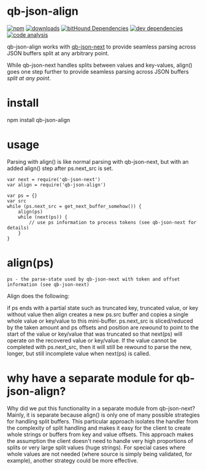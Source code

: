 # qb-json-align

[![npm][npm-image]][npm-url]
[![downloads][downloads-image]][npm-url]
[![bitHound Dependencies][proddep-image]][proddep-link]
[![dev dependencies][devdep-image]][devdep-link]
[![code analysis][code-image]][code-link]

[npm-image]:       https://img.shields.io/npm/v/qb-json-align.svg
[downloads-image]: https://img.shields.io/npm/dm/qb-json-align.svg
[npm-url]:         https://npmjs.org/package/qb-json-align
[proddep-image]:   https://www.bithound.io/github/quicbit-js/qb-json-align/badges/dependencies.svg
[proddep-link]:    https://www.bithound.io/github/quicbit-js/qb-json-align/master/dependencies/npm
[devdep-image]:    https://www.bithound.io/github/quicbit-js/qb-json-align/badges/devDependencies.svg
[devdep-link]:     https://www.bithound.io/github/quicbit-js/qb-json-align/master/dependencies/npm
[code-image]:      https://www.bithound.io/github/quicbit-js/qb-json-align/badges/code.svg
[code-link]:       https://www.bithound.io/github/quicbit-js/qb-json-align

qb-json-align works with [qb-json-next](https://github.com/quicbit-js/qb-json-next) to provide seamless parsing across JSON buffers split at any arbitrary 
point.

While qb-json-next handles splits between values and key-values, align() goes one step further to
provide seamless
parsing across JSON buffers *split at any point*.

# install

npm install qb-json-align  

# usage

Parsing with align() is like normal parsing with qb-json-next,
but with an added align() step after ps.next_src is set.

    var next = require('qb-json-next')
    var align = require('qb-json-align')

    var ps = {}
    var src
    while (ps.next_src = get_next_buffer_somehow()) {
        align(ps)  
        while (next(ps)) {
            // use ps information to process tokens (see qb-json-next for details)
        }
    }


# align(ps)

    ps - the parse-state used by qb-json-next with token and offset information (see qb-json-next)

Align does the following:

   if ps ends with a partial state such as truncated key, truncated value, or key
   without value then align creates a new ps.src buffer and copies a single whole value or key/value to 
   this mini-buffer.  ps.next_src is sliced/reduced by the taken amount and ps offsets
   and position are *rewound* to point to the start of the value or key/value that was 
   truncated so that next(ps) will
   operate on the recovered value or key/value.  If the value cannot be completed with ps.next_src, then
   it will still be rewound to parse the new, longer, but still incomplete value when next(ps) is called.

# why have a separate module for qb-json-align?

Why did we put this functionality in a separate module from qb-json-next?  Mainly, it is separate because align()
is only one of many possible strategies for handling split buffers.  This particular approach isolates the handler
from the complexity of split handling and makes it easy for the client to create whole strings or buffers from key
and value offsets.  This approach makes the assumption the client doesn't need to handle very high 
proportions of splits or very large split values (huge strings).  For special cases where whole
values are not needed (where source is simply being validated, for example), another strategy could be
more effective.